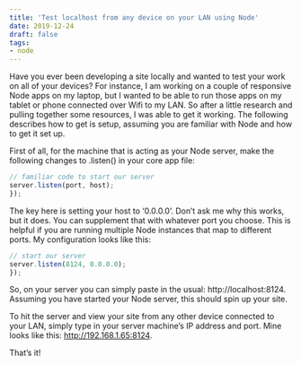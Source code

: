 ```yaml
---
title: 'Test localhost from any device on your LAN using Node'
date: 2019-12-24
draft: false
tags:
- node
---
```


Have you ever been developing a site locally and wanted to test your work on all of your devices? For instance, I am working on a couple of responsive Node apps on my laptop, but I wanted to be able to run those apps on my tablet or phone connected over Wifi to my LAN. So after a little research and pulling together some resources, I was able to get it working. The following describes how to get is setup, assuming you are familiar with Node and how to get it set up.

First of all, for the machine that is acting as your Node server, make the following changes to .listen() in your core app file:

```js
// familiar code to start our server
server.listen(port, host);
});
```

The key here is setting your host to ‘0.0.0.0’. Don’t ask me why this works, but it does. You can supplement that with whatever port you choose. This is helpful if you are running multiple Node instances that map to different ports. My configuration looks like this:

```js
// start our server
server.listen(8124, 0.0.0.0);
});
```

So, on your server you can simply paste in the usual: http://localhost:8124. Assuming you have started your Node server, this should spin up your site.

To hit the server and view your site from any other device connected to your LAN, simply type in your server machine’s IP address and port. Mine looks like this: http://192.168.1.65:8124.

That’s it!